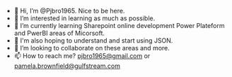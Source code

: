 - 👋 Hi, I’m @Pjbro1965. Nice to be here.
- 👀 I’m interested in learning as much as possible.
- 🌱 I’m currently learning Sharepoint online development Power Plateform and PwerBI areas of Micorsoft.
- 🌱 I'm also hoping to understand and start using JSON.
- 💞️ I’m looking to collaborate on these areas and more.
- 📫 How to reach me? pjbro1965@gmail.com or pamela.brownfield@gulfstream.com

<!---
Pjbro1965/Pjbro1965 is a ✨ special ✨ repository because its `README.md` (this file) appears on your GitHub profile.
You can click the Preview link to take a look at your changes.
--->
